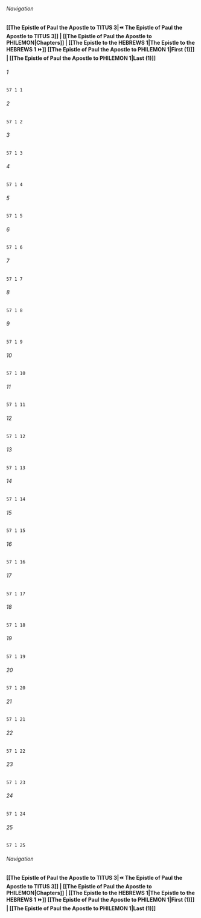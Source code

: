 
###### Navigation
**[[The Epistle of Paul the Apostle to TITUS 3|⏪ The Epistle of Paul the Apostle to TITUS 3]] | [[The Epistle of Paul the Apostle to PHILEMON|Chapters]] | [[The Epistle to the HEBREWS 1|The Epistle to the HEBREWS 1 ⏩]]**
**[[The Epistle of Paul the Apostle to PHILEMON 1|First (1)]] | [[The Epistle of Paul the Apostle to PHILEMON 1|Last (1)]]**

###### 1
``` verse
57 1 1 
```
###### 2
``` verse
57 1 2 
```
###### 3
``` verse
57 1 3 
```
###### 4
``` verse
57 1 4 
```
###### 5
``` verse
57 1 5 
```
###### 6
``` verse
57 1 6 
```
###### 7
``` verse
57 1 7 
```
###### 8
``` verse
57 1 8 
```
###### 9
``` verse
57 1 9 
```
###### 10
``` verse
57 1 10 
```
###### 11
``` verse
57 1 11 
```
###### 12
``` verse
57 1 12 
```
###### 13
``` verse
57 1 13 
```
###### 14
``` verse
57 1 14 
```
###### 15
``` verse
57 1 15 
```
###### 16
``` verse
57 1 16 
```
###### 17
``` verse
57 1 17 
```
###### 18
``` verse
57 1 18 
```
###### 19
``` verse
57 1 19 
```
###### 20
``` verse
57 1 20 
```
###### 21
``` verse
57 1 21 
```
###### 22
``` verse
57 1 22 
```
###### 23
``` verse
57 1 23 
```
###### 24
``` verse
57 1 24 
```
###### 25
``` verse
57 1 25 
```

###### Navigation
**[[The Epistle of Paul the Apostle to TITUS 3|⏪ The Epistle of Paul the Apostle to TITUS 3]] | [[The Epistle of Paul the Apostle to PHILEMON|Chapters]] | [[The Epistle to the HEBREWS 1|The Epistle to the HEBREWS 1 ⏩]]**
**[[The Epistle of Paul the Apostle to PHILEMON 1|First (1)]] | [[The Epistle of Paul the Apostle to PHILEMON 1|Last (1)]]**

